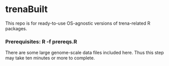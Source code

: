 # trenaBuilt

This repo is for ready-to-use OS-agnostic versions of trena-related R
packages.

### Prerequisites: R -f prereqs.R

There are some large genome-scale data files included here.  Thus this
step may take ten minutes or more to complete.


